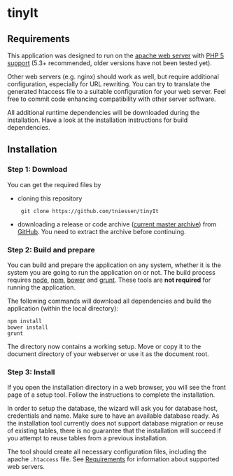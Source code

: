 # tinyIt


## Requirements

This application was designed to run on the [apache web server](http://httpd.apache.org/) with [PHP 5 support](http://php.net/) (5.3+ recommended, older versions have not been tested yet).

Other web servers (e.g. nginx) should work as well, but require additional configuration, especially for URL rewriting. You can try to translate the generated htaccess file to a suitable configuration for your web server. Feel free to commit code enhancing compatibility with other server software.

All additional runtime dependencies will be downloaded during the installation. Have a look at the installation instructions for build dependencies.


## Installation

### Step 1: Download

You can get the required files by

 * cloning this repository
 
        git clone https://github.com/tniessen/tinyIt

 * downloading a release or code archive ([current master archive](https://github.com/tniessen/tinyIt/archive/master.zip)) from [GitHub](https://github.com/tniessen/tinyIt). You need to extract the archive before continuing.

### Step 2: Build and prepare

You can build and prepare the application on any system, whether it is the system you are going to run the application on or not. The build process requires [node](http://nodejs.org), [npm](https://www.npmjs.org/), [bower](http://bower.io/) and [grunt](http://gruntjs.com/). These tools are **not required** for running the application.

The following commands will download all dependencies and build the application (within the local directory):

    npm install
    bower install
    grunt

The directory now contains a working setup. Move or copy it to the document directory of your webserver or use it as the document root.

### Step 3: Install
If you open the installation directory in a web browser, you will see the front page of a setup tool. Follow the instructions to complete the installation.

In order to setup the database, the wizard will ask you for database host, credentials and name. Make sure to have an available database ready. As the installation tool currently does not support database migration or reuse of existing tables, there is no guarantee that the installation will succeed if you attempt to reuse tables from a previous installation.

The tool should create all necessary configuration files, including the apache `.htaccess` file. See [Requirements](#Requirements) for information about supported web servers.
